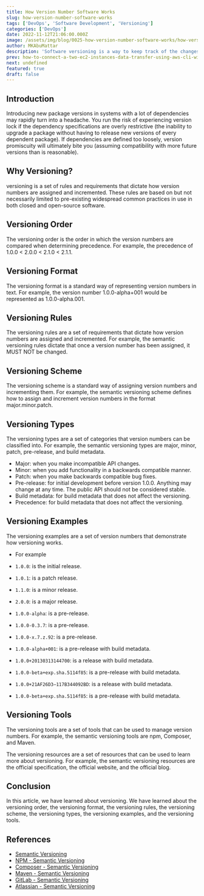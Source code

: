 ```yaml
---
title: How Version Number Software Works
slug: how-version-number-software-works
tags: ['DevOps', 'Software Development', 'Versioning']
categories: ['DevOps']
date: 2022-11-12T21:06:00.000Z
image: /assets/img/blog/0025-how-version-number-software-works/how-version-number-software-works.png
author: MKAbuMattar
description: 'Software versioning is a way to keep track of the changes made to a software product. It is a way to identify the different versions of a software product.'
prev: how-to-connect-a-two-ec2-instances-data-transfer-using-aws-cli-without-aws-efs
next: undefined
featured: true
draft: false
---
```


## Introduction

Introducing new package versions in systems with a lot of dependencies may rapidly turn into a headache. You run the risk of experiencing version lock if the dependency specifications are overly restrictive (the inability to upgrade a package without having to release new versions of every dependent package). If dependencies are defined too loosely, version promiscuity will ultimately bite you (assuming compatibility with more future versions than is reasonable).

## Why Versioning?

versioning is a set of rules and requirements that dictate how version numbers are assigned and incremented. These rules are based on but not necessarily limited to pre-existing widespread common practices in use in both closed and open-source software.

## Versioning Order

The versioning order is the order in which the version numbers are compared when determining precedence. For example, the precedence of 1.0.0 < 2.0.0 < 2.1.0 < 2.1.1.

## Versioning Format

The versioning format is a standard way of representing version numbers in text. For example, the version number 1.0.0-alpha+001 would be represented as 1.0.0-alpha.001.

## Versioning Rules

The versioning rules are a set of requirements that dictate how version numbers are assigned and incremented. For example, the semantic versioning rules dictate that once a version number has been assigned, it MUST NOT be changed.

## Versioning Scheme

The versioning scheme is a standard way of assigning version numbers and incrementing them. For example, the semantic versioning scheme defines how to assign and increment version numbers in the format major.minor.patch.

## Versioning Types

The versioning types are a set of categories that version numbers can be classified into. For example, the semantic versioning types are major, minor, patch, pre-release, and build metadata.

- Major: when you make incompatible API changes.
- Minor: when you add functionality in a backwards compatible manner.
- Patch: when you make backwards compatible bug fixes.
- Pre-release: for initial development before version 1.0.0. Anything may change at any time. The public API should not be considered stable.
- Build metadata: for build metadata that does not affect the versioning.
- Precedence: for build metadata that does not affect the versioning.

## Versioning Examples

The versioning examples are a set of version numbers that demonstrate how versioning works.

- For example

- `1.0.0`: is the initial release.
- `1.0.1`: is a patch release.
- `1.1.0`: is a minor release.
- `2.0.0`: is a major release.
- `1.0.0-alpha`: is a pre-release.
- `1.0.0-0.3.7`: is a pre-release.
- `1.0.0-x.7.z.92`: is a pre-release.
- `1.0.0-alpha+001`: is a pre-release with build metadata.
- `1.0.0+20130313144700`: is a release with build metadata.
- `1.0.0-beta+exp.sha.5114f85`: is a pre-release with build metadata.
- `1.0.0+21AF26D3—117B344092BD`: is a release with build metadata.
- `1.0.0-beta+exp.sha.5114f85`: is a pre-release with build metadata.

## Versioning Tools

The versioning tools are a set of tools that can be used to manage version numbers. For example, the semantic versioning tools are npm, Composer, and Maven.

The versioning resources are a set of resources that can be used to learn more about versioning. For example, the semantic versioning resources are the official specification, the official website, and the official blog.

## Conclusion

In this article, we have learned about versioning. We have learned about the versioning order, the versioning format, the versioning rules, the versioning scheme, the versioning types, the versioning examples, and the versioning tools.

## References

- [Semantic Versioning](https://semver.org/)
- [NPM - Semantic Versioning](https://docs.npmjs.com/about-semantic-versioning)
- [Composer - Semantic Versioning](https://getcomposer.org/doc/articles/versions.md)
- [Maven - Semantic Versioning](https://maven.apache.org/guides/getting-started/maven-in-five-minutes.html)
- [GitLab - Semantic Versioning](https://docs.gitlab.com/ee/user/project/releases/#semantic-versioning)
- [Atlassian - Semantic Versioning](https://www.atlassian.com/git/tutorials/inspecting-a-repository/git-tag)

